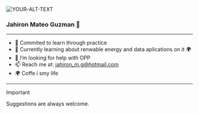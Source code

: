 <picture>
 <source media="(prefers-color-scheme: dark)" srcset="https://github.com/JahironMG/JahironMG/assets/110778060/59bee66c-0eb3-4c5b-b4a6-013b7ba4ba9b">
 <source media="(prefers-color-scheme: light)" srcset="https://github.com/JahironMG/JahironMG/assets/110778060/59bee66c-0eb3-4c5b-b4a6-013b7ba4ba9b">
 <img alt="YOUR-ALT-TEXT" src="https://github.com/JahironMG/JahironMG/assets/110778060/59bee66c-0eb3-4c5b-b4a6-013b7ba4ba9b">
</picture>


### Jahiron Mateo Guzman 👋 
----


- 🔭 Commited to learn through practice
- 🌱 Currently learning about renwable energy and data aplications on it 🌍
- 🤔 I’m looking for help with OPP
- 📫 Reach me at: jahiron_m.g@hotmail.com
- 🌍 Coffe i smy life


----
> [!IMPORTANT]
> Suggestions are always welcome.
